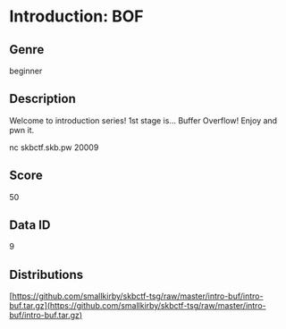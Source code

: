 # Introduction: BOF

## Genre

beginner

## Description

Welcome to introduction series! 
1st stage is... Buffer Overflow!
Enjoy and pwn it.

nc skbctf.skb.pw 20009

## Score

50

## Data ID

9

## Distributions

[https://github.com/smallkirby/skbctf-tsg/raw/master/intro-buf/intro-buf.tar.gz](https://github.com/smallkirby/skbctf-tsg/raw/master/intro-buf/intro-buf.tar.gz)
